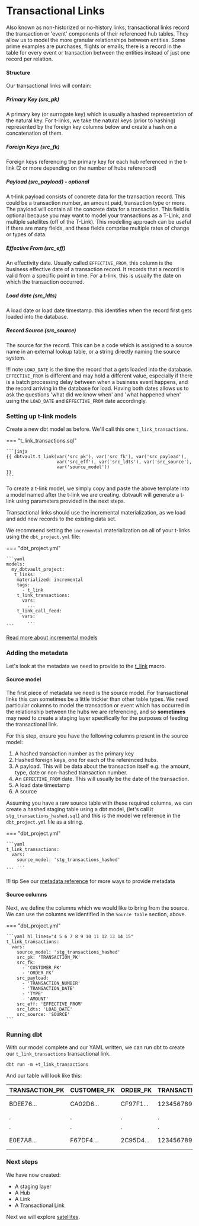# Transactional Links

Also known as non-historized or no-history links, transactional links record the transaction or 'event' components of 
their referenced hub tables. They allow us to model the more granular relationships between entities. Some prime examples
are purchases, flights or emails; there is a record in the table for every event or transaction between the entities 
instead of just one record per relation.

#### Structure

Our transactional links will contain:

##### Primary Key (src_pk)
A primary key (or surrogate key) which is usually a hashed representation of the natural key. 
For t-links, we take the natural keys (prior to hashing) represented by the foreign key columns below 
and create a hash on a concatenation of them. 

##### Foreign Keys (src_fk)
Foreign keys referencing the primary key for each hub referenced in the t-link (2 or more depending on the number of hubs 
referenced) 

##### Payload (src_payload) - optional
A t-link payload consists of concrete data for the transaction record. This could be
a transaction number, an amount paid, transaction type or more. The payload will contain all the
concrete data for a transaction. This field is optional because you may want to model your transactions as a T-Link, and multiple satellites (off of the T-Link).
This modelling approach can be useful if there are many fields, and these fields comprise multiple rates of change or types of data.

##### Effective From (src_eff)
An effectivity date. Usually called `EFFECTIVE_FROM`, this column is the business effective date of a 
transaction record. It records that a record is valid from a specific point in time. For a t-link, this
is usually the date on which the transaction occurred. 

##### Load date (src_ldts)
A load date or load date timestamp. this identifies when the record first gets loaded into the database.

##### Record Source (src_source)
The source for the record. This can be a code which is assigned to a source name in an external lookup table, 
or a string directly naming the source system.

!!! note
    `LOAD_DATE` is the time the record that a gets loaded into the database. `EFFECTIVE_FROM` is different and may hold a 
    different value, especially if there is a batch processing delay between when a business event happens, and the 
    record arriving in the database for load. Having both dates allows us to ask the questions 'what did we know when' 
    and 'what happened when' using the `LOAD_DATE` and `EFFECTIVE_FROM` date accordingly. 
    
### Setting up t-link models

Create a new dbt model as before. We'll call this one `t_link_transactions`. 

=== "t_link_transactions.sql"

    ```jinja
    {{ dbtvault.t_link(var('src_pk'), var('src_fk'), var('src_payload'),
                       var('src_eff'), var('src_ldts'), var('src_source'),
                       var('source_model'))                                }}
    ```

To create a t-link model, we simply copy and paste the above template into a model named after the t-link we
are creating. dbtvault will generate a t-link using parameters provided in the next steps.

Transactional links should use the incremental materialization, as we load and add new records to the existing data set. 

We recommend setting the `incremental` materialization on all of your t-links using the `dbt_project.yml` file:

=== "dbt_project.yml"

    ```yaml
    models:
      my_dbtvault_project:
       t_links:
        materialized: incremental
        tags:
          - t_link
        t_link_transactions:
          vars:
            ...
        t_link_call_feed:
          vars:
            ...
    ```

[Read more about incremental models](https://docs.getdbt.com/docs/building-a-dbt-project/building-models/configuring-incremental-models/)

### Adding the metadata

Let's look at the metadata we need to provide to the [t_link](../macros.md#t_link) macro.

#### Source model

The first piece of metadata we need is the source model. For transactional links this can sometimes be a little
trickier than other table types. We need particular columns to model the transaction or event which has occurred in the 
relationship between the hubs we are referencing, and so **sometimes** may need to create a staging layer specifically for the 
purposes of feeding the transactional link. 

For this step, ensure you have the following columns present in the source model:

1. A hashed transaction number as the primary key
2. Hashed foreign keys, one for each of the referenced hubs.
3. A payload. This will be data about the transaction itself e.g. the amount, type, date or non-hashed transaction number.
4. An `EFFECTIVE_FROM` date. This will usually be the date of the transaction.
5. A load date timestamp
6. A source

Assuming you have a raw source table with these required columns, we can create a hashed staging table
using a dbt model, (let's call it `stg_transactions_hashed.sql`) and this is the model we reference in the 
`dbt_project.yml` file as a string.

=== "dbt_project.yml"

    ```yaml
    t_link_transactions:
      vars:
        source_model: 'stg_transactions_hashed'
        ...
    ```   

!!! tip
    See our [metadata reference](../metadata.md#hubs) for more ways to provide metadata


#### Source columns

Next, we define the columns which we would like to bring from the source.
We can use the columns we identified in the `Source table` section, above. 

=== "dbt_project.yml"

    ```yaml hl_lines="4 5 6 7 8 9 10 11 12 13 14 15"
    t_link_transactions:
      vars:
        source_model: 'stg_transactions_hashed'
        src_pk: 'TRANSACTION_PK'
        src_fk:
          - 'CUSTOMER_FK'
          - 'ORDER_FK'
        src_payload:
          - 'TRANSACTION_NUMBER'
          - 'TRANSACTION_DATE'
          - 'TYPE'
          - 'AMOUNT'
        src_eff: 'EFFECTIVE_FROM'
        src_ldts: 'LOAD_DATE'
        src_source: 'SOURCE'
    ```

### Running dbt

With our model complete and our YAML written, we can run dbt to create our `t_link_transactions` transactional link.

`dbt run -m +t_link_transactions`
    
And our table will look like this:

| TRANSACTION_PK  | CUSTOMER_FK | ORDER_FK  | TRANSACTION_NUMBER | TYPE | AMOUNT  | EFFECTIVE_FROM | LOAD_DATE    | SOURCE |
| --------------- | ----------- | --------- | ------------------ | ---- | ------- | -------------- | ----------- | ------ |
| BDEE76...       | CA02D6...   | CF97F1... | 123456789101       | CR   | 100.00  | 1993-01-28     | 1993-01-29  | 2      |
| .               | .           | .         | .                  | .    | .       | .              | .           | .      |
| .               | .           | .         | .                  | .    | .       | .              | .           | .      |
| E0E7A8...       | F67DF4...   | 2C95D4... | 123456789104       | CR   | 678.23  | 1993-01-28     | 1993-01-29  | 2      |


### Next steps

We have now created:

- A staging layer 
- A Hub 
- A Link
- A Transactional Link
 
Next we will explore [satellites](tut_satellites.md).